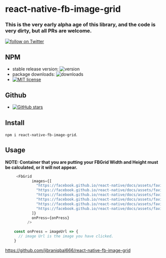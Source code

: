 # react-native-fb-image-grid
### This is the very early alpha age of this library, and the code is very dirty, but all PRs are welcome.

<a href="https://twitter.com/intent/follow?screen_name=jibraniqbal666">
        <img src="https://img.shields.io/twitter/follow/jibraniqbal666.svg?style=social&logo=twitter"
            alt="follow on Twitter"></a>

## NPM

- stable release version: ![version](https://img.shields.io/badge/version-0.0.1-blue.svg?cacheSeconds=2592000)
- package downloads: ![downloads](https://img.shields.io/badge/downloads-22%2Fweek-brightgreen.svg?cacheSeconds=2592000)
- [![MIT license](http://img.shields.io/badge/license-MIT-brightgreen.svg)](http://opensource.org/licenses/MIT)

## Github
- [![GitHub stars](https://img.shields.io/github/stars/jibraniqbal666/react-native-fb-image-grid.svg?style=social&label=Star&maxAge=2592000)](https://GitHub.com/jibraniqbal666/react-native-fb-image-grid)

## Install

`npm i react-native-fb-image-grid`.

## Usage

__NOTE: Container that you are putting your FBGrid Width and Height must be calculated, or it will not appear.__

```javascript
     <FbGrid
            images={[
              "https://facebook.github.io/react-native/docs/assets/favicon.png",
              "https://facebook.github.io/react-native/docs/assets/favicon.png",
              "https://facebook.github.io/react-native/docs/assets/favicon.png",
              "https://facebook.github.io/react-native/docs/assets/favicon.png",
              "https://facebook.github.io/react-native/docs/assets/favicon.png",
              "https://facebook.github.io/react-native/docs/assets/favicon.png"
            ]}
            onPress={onPress}
          /> 
          
    const onPress = imageUrl => {
      // image Url is the image you have clicked.
    }
```
    
https://github.com/jibraniqbal666/react-native-fb-image-grid

